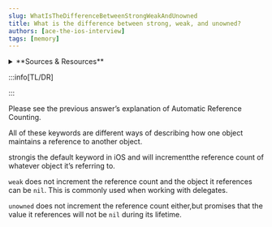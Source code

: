 ```yaml
---
slug: WhatIsTheDifferenceBetweenStrongWeakAndUnowned
title: What is the difference between strong, weak, and unowned?
authors: [ace-the-ios-interview]
tags: [memory]
---
```


<details>
  <summary>**Sources & Resources**</summary>

  **Main Source:** [Ace the iOS Interview](https://aryamansharda.gumroad.com/l/tcvck)

  **Additional Sources:**

  **Further Reading:**

</details>

:::info[TL/DR]

:::

Please see the previous answer’s explanation of Automatic Reference Counting.

All of these keywords are different ways of describing how one object maintains a reference to another object.

strongis the default keyword in iOS and will incrementthe reference count of whatever object it’s referring to.

`weak` does not increment the reference count and the object it references can be `nil`. This is commonly used when working with delegates.

`unowned` does not increment the reference count either,but promises that the value it references will not be `nil` during its lifetime.
